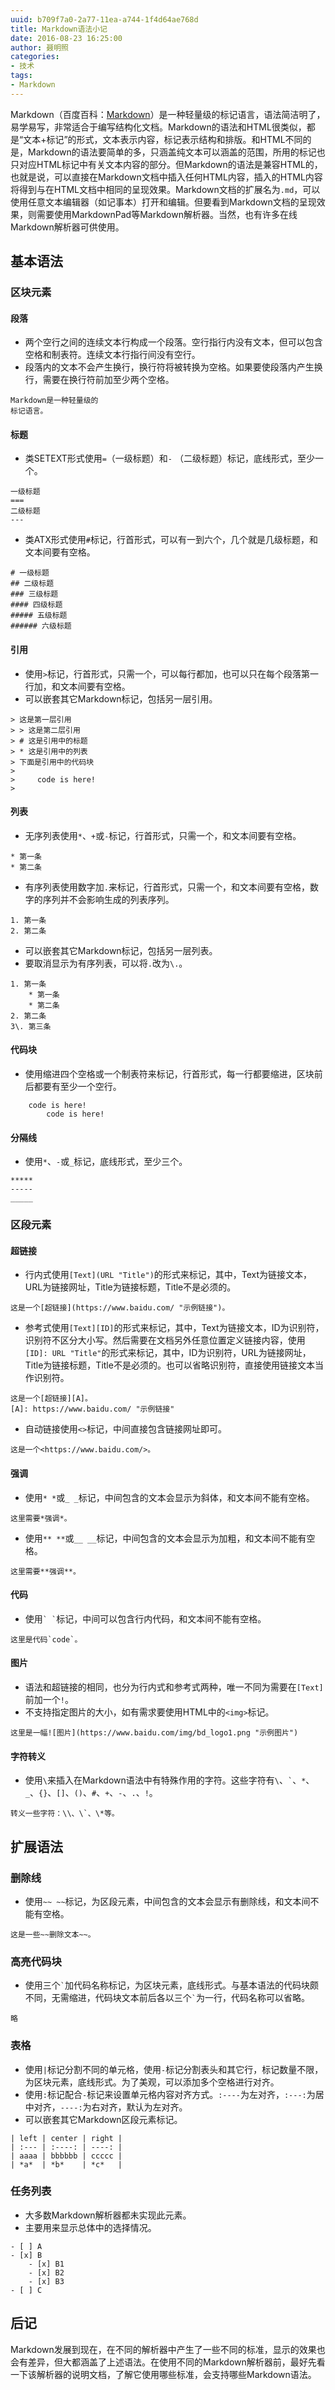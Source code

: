 ```yaml
---
uuid: b709f7a0-2a77-11ea-a744-1f4d64ae768d
title: Markdown语法小记
date: 2016-08-23 16:25:00
author: 聂明照
categories:
- 技术
tags:
- Markdown
---
```


Markdown（百度百科：[Markdown](http://baike.baidu.com/link?url=u9yLyguvr1TEzeJViCDtlIHOJgpuJc7iCgYKRecaIUBiUoFmMOIbZhvKbReXCLm4LPtv8QIzokVHe9H78XjS9uNN1_tQ4wrSIAjTxferXOO)）是一种轻量级的标记语言，语法简洁明了，易学易写，非常适合于编写结构化文档。Markdown的语法和HTML很类似，都是“文本+标记”的形式，文本表示内容，标记表示结构和排版。和HTML不同的是，Markdown的语法要简单的多，只涵盖纯文本可以涵盖的范围，所用的标记也只对应HTML标记中有关文本内容的部分。但Markdown的语法是兼容HTML的，也就是说，可以直接在Markdown文档中插入任何HTML内容，插入的HTML内容将得到与在HTML文档中相同的呈现效果。Markdown文档的扩展名为`.md`，可以使用任意文本编辑器（如记事本）打开和编辑。但要看到Markdown文档的呈现效果，则需要使用MarkdownPad等Markdown解析器。当然，也有许多在线Markdown解析器可供使用。

<!-- more -->

## 基本语法

### 区块元素

#### 段落

* 两个空行之间的连续文本行构成一个段落。空行指行内没有文本，但可以包含空格和制表符。连续文本行指行间没有空行。
* 段落内的文本不会产生换行，换行符将被转换为空格。如果要使段落内产生换行，需要在换行符前加至少两个空格。

```
Markdown是一种轻量级的  
标记语言。
```

#### 标题

* 类SETEXT形式使用`=`（一级标题）和`-` （二级标题）标记，底线形式，至少一个。

```
一级标题
===
二级标题
---
```

* 类ATX形式使用`#`标记，行首形式，可以有一到六个，几个就是几级标题，和文本间要有空格。

```
# 一级标题
## 二级标题
### 三级标题
#### 四级标题
##### 五级标题
###### 六级标题
```

#### 引用

* 使用`>`标记，行首形式，只需一个，可以每行都加，也可以只在每个段落第一行加，和文本间要有空格。
* 可以嵌套其它Markdown标记，包括另一层引用。

```
> 这是第一层引用
> > 这是第二层引用
> # 这是引用中的标题
> * 这是引用中的列表
> 下面是引用中的代码块
> 
>     code is here!
> 
```

#### 列表

* 无序列表使用`*`、`+`或`-`标记，行首形式，只需一个，和文本间要有空格。

```
* 第一条
* 第二条
```

* 有序列表使用数字加`.`来标记，行首形式，只需一个，和文本间要有空格，数字的序列并不会影响生成的列表序列。

```
1. 第一条
2. 第二条
```

* 可以嵌套其它Markdown标记，包括另一层列表。
* 要取消显示为有序列表，可以将`.`改为`\.`。

```
1. 第一条
    * 第一条
    * 第二条
2. 第二条
3\. 第三条
```

#### 代码块

* 使用缩进四个空格或一个制表符来标记，行首形式，每一行都要缩进，区块前后都要有至少一个空行。

```
    code is here!
        code is here!
```

#### 分隔线

* 使用`*`、`-`或`_`标记，底线形式，至少三个。

```
*****
-----
_____
```

### 区段元素

#### 超链接

* 行内式使用`[Text](URL "Title")`的形式来标记，其中，Text为链接文本，URL为链接网址，Title为链接标题，Title不是必须的。

```
这是一个[超链接](https://www.baidu.com/ "示例链接")。
```

* 参考式使用`[Text][ID]`的形式来标记，其中，Text为链接文本，ID为识别符，识别符不区分大小写。然后需要在文档另外任意位置定义链接内容，使用`[ID]: URL "Title"`的形式来标记，其中，ID为识别符，URL为链接网址，Title为链接标题，Title不是必须的。也可以省略识别符，直接使用链接文本当作识别符。

```
这是一个[超链接][A]。
[A]: https://www.baidu.com/ "示例链接"
```

* 自动链接使用`<>`标记，中间直接包含链接网址即可。

```
这是一个<https://www.baidu.com/>。
```

#### 强调

* 使用`* *`或`_ _`标记，中间包含的文本会显示为斜体，和文本间不能有空格。

```
这里需要*强调*。
```

* 使用`** **`或`__ __`标记，中间包含的文本会显示为加粗，和文本间不能有空格。

```
这里需要**强调**。
```

#### 代码

* 使用`` ` ` ``标记，中间可以包含行内代码，和文本间不能有空格。

```
这里是代码`code`。
```

#### 图片

* 语法和超链接的相同，也分为行内式和参考式两种，唯一不同为需要在`[Text]`前加一个`!`。
* 不支持指定图片的大小，如有需求要使用HTML中的`<img>`标记。

```
这里是一幅![图片](https://www.baidu.com/img/bd_logo1.png "示例图片")
```

#### 字符转义

* 使用`\`来插入在Markdown语法中有特殊作用的字符。这些字符有`\`、`` ` ``、`*`、`_`、`{}`、`[]`、`()`、`#`、`+`、`-`、`.`、`!`。

```
转义一些字符：\\、\`、\*等。
```

## 扩展语法

### 删除线

* 使用`~~ ~~`标记，为区段元素，中间包含的文本会显示有删除线，和文本间不能有空格。

```
这是一些~~删除文本~~。
```

### 高亮代码块

* 使用三个`` ` ``加代码名称标记，为区块元素，底线形式。与基本语法的代码块颇不同，无需缩进，代码块文本前后各以三个`` ` ``为一行，代码名称可以省略。

```
略
```

### 表格

* 使用`|`标记分割不同的单元格，使用`-`标记分割表头和其它行，标记数量不限，为区块元素，底线形式。为了美观，可以添加多个空格进行对齐。
* 使用`:`标记配合`-`标记来设置单元格内容对齐方式。`:----`为左对齐，`:---:`为居中对齐，`----:`为右对齐，默认为左对齐。
* 可以嵌套其它Markdown区段元素标记。

```
| left | center | right |
| :--- | :----: | ----: |
| aaaa | bbbbbb | ccccc |
| *a*  | *b*    | *c*   |
```

### 任务列表

* 大多数Markdown解析器都未实现此元素。
* 主要用来显示总体中的选择情况。

```
- [ ] A
- [x] B
    - [x] B1
    - [x] B2
    - [x] B3
- [ ] C
```

## 后记

Markdown发展到现在，在不同的解析器中产生了一些不同的标准，显示的效果也会有差异，但大都涵盖了上述语法。在使用不同的Markdown解析器前，最好先看一下该解析器的说明文档，了解它使用哪些标准，会支持哪些Markdown语法。